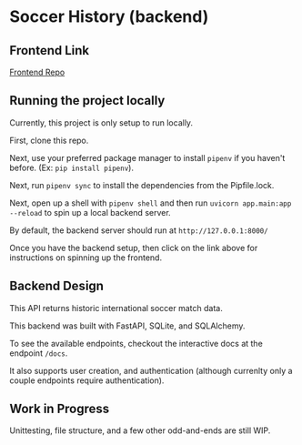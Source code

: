 # Soccer History (backend)

## Frontend Link
[Frontend Repo](https://github.com/hainesconnor/soccer-history-frontend)

## Running the project locally
Currently, this project is only setup to run locally. 

First, clone this repo. 

Next, use your preferred package manager to install `pipenv` if you haven't before. (Ex: `pip install pipenv`). 

Next, run `pipenv sync` to install the dependencies from the Pipfile.lock. 

Next, open up a shell with `pipenv shell` and then run `uvicorn app.main:app --reload` to spin up a local backend server. 

By default, the backend server should run at `http://127.0.0.1:8000/`

Once you have the backend setup, then click on the link above for instructions on spinning up the frontend. 

## Backend Design
This API returns historic international soccer match data.

This backend was built with FastAPI, SQLite, and SQLAlchemy. 

To see the available endpoints, checkout the interactive docs at the endpoint `/docs`.  

It also supports user creation, and authentication (although currenlty only a couple endpoints require authentication). 

## Work in Progress
Unittesting, file structure, and a few other odd-and-ends are still WIP. 
